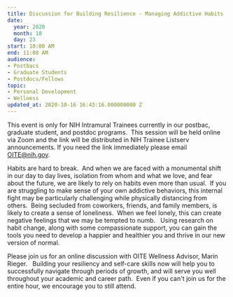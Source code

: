 ```yaml
---
title: Discussion for Building Resilience - Managing Addictive Habits
date:
  year: 2020
  month: 10
  day: 23
start: 10:00 AM
end: 11:00 AM
audience:
- Postbacs
- Graduate Students
- Postdocs/Fellows
topic:
- Personal Development
- Wellness
updated_at: 2020-10-16 16:43:16.000000000 Z
---
```

This event is only for NIH Intramural Trainees currently in our postbac,
graduate student, and postdoc programs.  This session will be held
online via Zoom and the link will be distributed in NIH Trainee Listserv
announcements. If you need the link immediately please email
OITE@nih.gov. 

Habits are hard to break.  And when we are faced with a monumental shift
in our day to day lives, isolation from whom and what we love, and fear
about the future, we are likely to rely on habits even more than usual. 
If you are struggling to make sense of your own addictive behaviors,
this internal fight may be particularly challenging while physically
distancing from others.  Being secluded from coworkers, friends, and
family members, is likely to create a sense of loneliness.  When we feel
lonely, this can create negative feelings that we may be tempted to
numb.   Using research on habit change, along with some compassionate
support, you can gain the tools you need to develop a happier and
healthier you and thrive in our new version of normal.

Please join us for an online discussion with OITE Wellness Advisor,
Marin Rieger.   Building your resiliency and self-care skills now will
help you to successfully navigate through periods of growth, and will
serve you well throughout your academic and career path.  Even if you
can't join us for the entire hour, we encourage you to still attend.  

 

 
